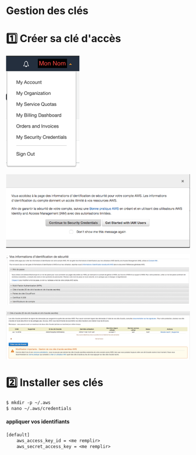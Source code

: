 # Gestion des clés

# :one: Créer sa clé d'accès

![image](images/menu.png)

![image](images/SecurityCredentials.png)

![image](images/CleAccess.png)

![image](images/CreerCle.png)



# :two: Installer ses clés

```
$ mkdir -p ~/.aws
$ nano ~/.aws/credentials
```

#### appliquer vos identifiants

```
[default]
    aws_access_key_id = <me remplir>
    aws_secret_access_key = <me remplir>

```
